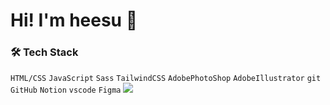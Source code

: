 # Hi! I'm heesu 👋




### 🛠 Tech Stack
`HTML/CSS` `JavaScript` `Sass` `TailwindCSS`
`AdobePhotoShop` `AdobeIllustrator` 
`git` `GitHub` `Notion` `vscode` `Figma`
<img src="https://img.shields.io/badge/Android-3DDC84?style=flat-square&logo=Android&logoColor=white"/>
